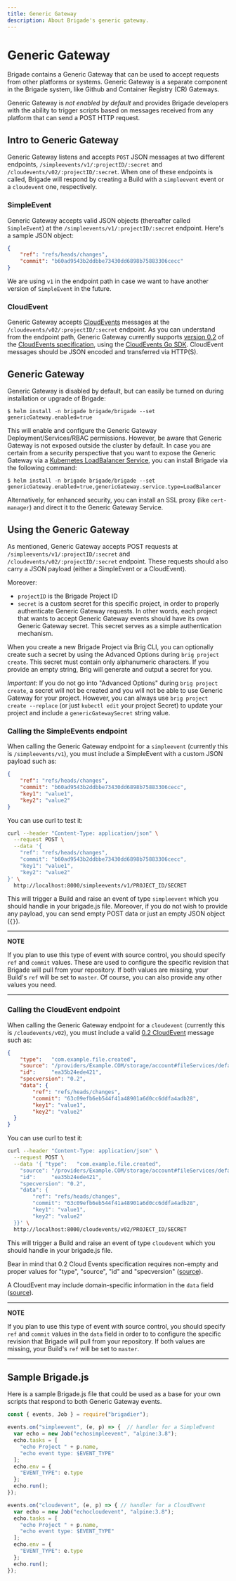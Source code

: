 ```yaml
---
title: Generic Gateway
description: About Brigade's generic gateway.
---
```


# Generic Gateway

Brigade contains a Generic Gateway that can be used to accept requests from other platforms or systems. Generic Gateway is a separate component in the Brigade system, like Github and Container Registry (CR) Gateways.

Generic Gateway is _not enabled by default_ and provides Brigade developers with the ability to trigger scripts based on messages received from any platform that can send a POST HTTP request.


## Intro to Generic Gateway 

Generic Gateway listens and accepts `POST` JSON messages at two different endpoints, `/simpleevents/v1/:projectID/:secret` and `/cloudevents/v02/:projectID/:secret`. When one of these endpoints is called, Brigade will respond by creating a Build with a `simpleevent` event or a `cloudevent` one, respectively. 

### SimpleEvent

Generic Gateway accepts valid JSON objects (thereafter called `SimpleEvent`) at the `/simpleevents/v1/:projectID/:secret` endpoint. Here's a sample JSON object:

```json
{
    "ref": "refs/heads/changes",
    "commit": "b60ad9543b2ddbbe73430dd6898b75883306cecc"
}
```

We are using `v1` in the endpoint path in case we want to have another version of `SimpleEvent` in the future.

### CloudEvent

Generic Gateway accepts [CloudEvents](https://cloudevents.io/) messages at the `/cloudevents/v02/:projectID/:secret` endpoint. As you can understand from the endpoint path, Generic Gateway currently supports [version 0.2](https://github.com/cloudevents/spec/blob/v0.2/spec.md) of the [CloudEvents specification](https://github.com/cloudevents/spec), using the [CloudEvents Go SDK](https://github.com/cloudevents/sdk-go). CloudEvent messages should be JSON encoded and transferred via HTTP(S).

## Generic Gateway

Generic Gateway is disabled by default, but can easily be turned on during installation or upgrade of Brigade:

```
$ helm install -n brigade brigade/brigade --set genericGateway.enabled=true
```

This will enable and configure the Generic Gateway Deployment/Services/RBAC permissions. However, be aware that Generic Gateway is not exposed outside the cluster by default. In case you are certain from a security perspective that you want to expose the Generic Gateway via a [Kubernetes LoadBalancer Service](https://kubernetes.io/docs/concepts/services-networking/#loadbalancer), you can install Brigade via the following command:

```
$ helm install -n brigade brigade/brigade --set genericGateway.enabled=true,genericGateway.service.type=LoadBalancer
```

Alternatively, for enhanced security, you can install an SSL proxy (like `cert-manager`) and direct it to the Generic Gateway Service.

## Using the Generic Gateway

As mentioned, Generic Gateway accepts POST requests at `/simpleevents/v1/:projectID/:secret` and `/cloudevents/v02/:projectID/:secret` endpoint. These requests should also carry a JSON payload (either a SimpleEvent or a CloudEvent).

Moreover:
- `projectID` is the Brigade Project ID
- `secret` is a custom secret for this specific project, in order to properly authenticate Generic Gateway requests. In other words, each project that wants to accept Generic Gateway events should have its own Generic Gateway secret. This secret serves as a simple authentication mechanism.

When you create a new Brigade Project via Brig CLI, you can optionally create such a secret by using the Advanced Options during `brig project create`. This secret must contain only alphanumeric characters. If you provide an empty string, Brig will generate and output a secret for you.

*Important*: If you do not go into "Advanced Options" during `brig project create`, a secret will not be created and you will not be able to use Generic Gateway for your project. However, you can always use `brig project create --replace` (or just `kubectl edit` your project Secret) to update your project and include a `genericGatewaySecret` string value.

### Calling the SimpleEvents endpoint

When calling the Generic Gateway endpoint for a `simpleevent` (currently this is `/simpleevents/v1`), you must include a SimpleEvent with a custom JSON payload such as:

```json
{
    "ref": "refs/heads/changes",
    "commit": "b60ad9543b2ddbbe73430dd6898b75883306cecc",
    "key1": "value1",
    "key2": "value2"
}
```

You can use curl to test it:

```bash
curl --header "Content-Type: application/json" \
  --request POST \
  --data '{
    "ref": "refs/heads/changes",
    "commit": "b60ad9543b2ddbbe73430dd6898b75883306cecc",
    "key1": "value1",
    "key2": "value2"
}' \
  http://localhost:8000/simpleevents/v1/PROJECT_ID/SECRET
```

This will trigger a Build and raise an event of type `simpleevent` which you should handle in your brigade.js file.
Moreover, if you do not wish to provide any payload, you can send empty POST data or just an empty JSON object (`{}`). 

---
**NOTE**

If you plan to use this type of event with source control, you should specify `ref` and `commit` values. These are used to configure the specific revision that Brigade will pull from your repository. If both values are missing, your Build's `ref` will be set to `master`. Of course, you can also provide any other values you need.

---

### Calling the CloudEvent endpoint

When calling the Generic Gateway endpoint for a `cloudevent` (currently this is `/cloudevents/v02`), you must include a valid [0.2 CloudEvent](https://github.com/cloudevents/spec/blob/v0.2/spec.md) message such as:

```json
{
    "type":   "com.example.file.created",
    "source": "/providers/Example.COM/storage/account#fileServices/default/{new-file}",
    "id":     "ea35b24ede421",
    "specversion": "0.2",
    "data": {
        "ref": "refs/heads/changes",
        "commit": "63c09efb6eb544f41a48901a6d0cc6ddfa4adb28",
        "key1": "value1",
        "key2": "value2"
  }
}
```

You can use curl to test it:

```bash
curl --header "Content-Type: application/json" \
  --request POST \
  --data '{ "type":   "com.example.file.created",
    "source": "/providers/Example.COM/storage/account#fileServices/default/{new-file}",
    "id":     "ea35b24ede421",
    "specversion": "0.2",
    "data": {
        "ref": "refs/heads/changes",
        "commit": "63c09efb6eb544f41a48901a6d0cc6ddfa4adb28",
        "key1": "value1",
        "key2": "value2"
  }}' \
  http://localhost:8000/cloudevents/v02/PROJECT_ID/SECRET
```

This will trigger a Build and raise an event of type `cloudevent` which you should handle in your brigade.js file.

Bear in mind that 0.2 Cloud Events specification requires non-empty and proper values for "type", "source", "id" and "specversion" ([source](https://github.com/cloudevents/spec/blob/v0.2/spec.md#type)).

A CloudEvent may include domain-specific information in the `data` field ([source](https://github.com/cloudevents/spec/blob/v0.2/spec.md#data-attribute)). 

---
**NOTE**

If you plan to use this type of event with source control, you should specify `ref` and `commit` values in the `data` field in order to to configure the specific revision that Brigade will pull from your repository. If both values are missing, your Build's `ref` will be set to `master`.

---

## Sample Brigade.js

Here is a sample Brigade.js file that could be used as a base for your own scripts that respond to both Generic Gateway events. 

```javascript
const { events, Job } = require("brigadier");

events.on("simpleevent", (e, p) => {  // handler for a SimpleEvent
  var echo = new Job("echosimpleevent", "alpine:3.8");
  echo.tasks = [
    "echo Project " + p.name,
    "echo event type: $EVENT_TYPE"
  ];
  echo.env = {
    "EVENT_TYPE": e.type
  };
  echo.run();
});

events.on("cloudevent", (e, p) => { // handler for a CloudEvent
  var echo = new Job("echocloudevent", "alpine:3.8");
  echo.tasks = [
    "echo Project " + p.name,
    "echo event type: $EVENT_TYPE"
  ];
  echo.env = {
    "EVENT_TYPE": e.type
  };
  echo.run();
});
```
